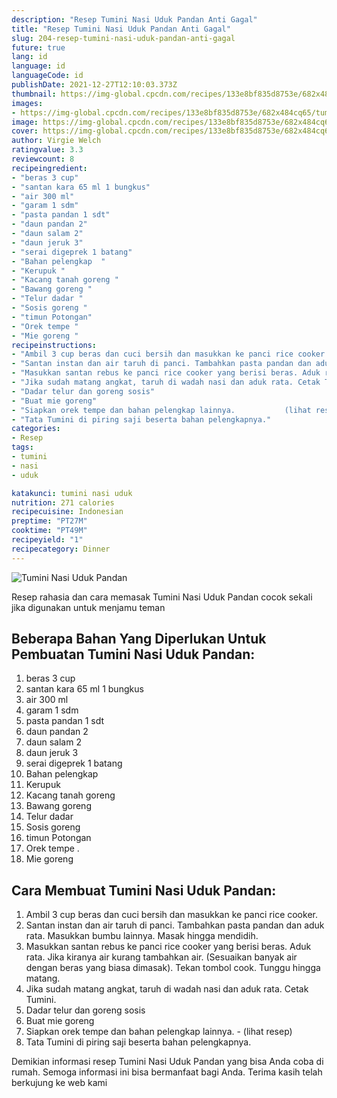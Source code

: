 ```yaml
---
description: "Resep Tumini Nasi Uduk Pandan Anti Gagal"
title: "Resep Tumini Nasi Uduk Pandan Anti Gagal"
slug: 204-resep-tumini-nasi-uduk-pandan-anti-gagal
future: true
lang: id
language: id
languageCode: id
publishDate: 2021-12-27T12:10:03.373Z 
thumbnail: https://img-global.cpcdn.com/recipes/133e8bf835d8753e/682x484cq65/tumini-nasi-uduk-pandan-foto-resep-utama.png
images:
- https://img-global.cpcdn.com/recipes/133e8bf835d8753e/682x484cq65/tumini-nasi-uduk-pandan-foto-resep-utama.png
image: https://img-global.cpcdn.com/recipes/133e8bf835d8753e/682x484cq65/tumini-nasi-uduk-pandan-foto-resep-utama.png
cover: https://img-global.cpcdn.com/recipes/133e8bf835d8753e/682x484cq65/tumini-nasi-uduk-pandan-foto-resep-utama.png
author: Virgie Welch
ratingvalue: 3.3
reviewcount: 8
recipeingredient:
- "beras 3 cup"
- "santan kara 65 ml 1 bungkus"
- "air 300 ml"
- "garam 1 sdm"
- "pasta pandan 1 sdt"
- "daun pandan 2"
- "daun salam 2"
- "daun jeruk 3"
- "serai digeprek 1 batang"
- "Bahan pelengkap  "
- "Kerupuk "
- "Kacang tanah goreng "
- "Bawang goreng "
- "Telur dadar "
- "Sosis goreng "
- "timun Potongan"
- "Orek tempe "
- "Mie goreng "
recipeinstructions:
- "Ambil 3 cup beras dan cuci bersih dan masukkan ke panci rice cooker."
- "Santan instan dan air taruh di panci. Tambahkan pasta pandan dan aduk rata. Masukkan bumbu lainnya. Masak hingga mendidih."
- "Masukkan santan rebus ke panci rice cooker yang berisi beras. Aduk rata. Jika kiranya air kurang tambahkan air. (Sesuaikan banyak air dengan beras yang biasa dimasak). Tekan tombol cook. Tunggu hingga matang."
- "Jika sudah matang angkat, taruh di wadah nasi dan aduk rata. Cetak Tumini."
- "Dadar telur dan goreng sosis"
- "Buat mie goreng"
- "Siapkan orek tempe dan bahan pelengkap lainnya.           (lihat resep)"
- "Tata Tumini di piring saji beserta bahan pelengkapnya."
categories:
- Resep
tags:
- tumini
- nasi
- uduk

katakunci: tumini nasi uduk 
nutrition: 271 calories
recipecuisine: Indonesian
preptime: "PT27M"
cooktime: "PT49M"
recipeyield: "1"
recipecategory: Dinner
---
```



![Tumini Nasi Uduk Pandan](https://img-global.cpcdn.com/recipes/133e8bf835d8753e/682x484cq65/tumini-nasi-uduk-pandan-foto-resep-utama.png)

Resep rahasia dan cara memasak  Tumini Nasi Uduk Pandan cocok sekali jika digunakan untuk menjamu teman

<!--inarticleads1-->

## Beberapa Bahan Yang Diperlukan Untuk Pembuatan Tumini Nasi Uduk Pandan:

1. beras 3 cup
1. santan kara 65 ml 1 bungkus
1. air 300 ml
1. garam 1 sdm
1. pasta pandan 1 sdt
1. daun pandan 2
1. daun salam 2
1. daun jeruk 3
1. serai digeprek 1 batang
1. Bahan pelengkap  
1. Kerupuk 
1. Kacang tanah goreng 
1. Bawang goreng 
1. Telur dadar 
1. Sosis goreng 
1. timun Potongan
1. Orek tempe   . 
1. Mie goreng 



<!--inarticleads2-->

## Cara Membuat Tumini Nasi Uduk Pandan:

1. Ambil 3 cup beras dan cuci bersih dan masukkan ke panci rice cooker.
1. Santan instan dan air taruh di panci. Tambahkan pasta pandan dan aduk rata. Masukkan bumbu lainnya. Masak hingga mendidih.
1. Masukkan santan rebus ke panci rice cooker yang berisi beras. Aduk rata. Jika kiranya air kurang tambahkan air. (Sesuaikan banyak air dengan beras yang biasa dimasak). Tekan tombol cook. Tunggu hingga matang.
1. Jika sudah matang angkat, taruh di wadah nasi dan aduk rata. Cetak Tumini.
1. Dadar telur dan goreng sosis
1. Buat mie goreng
1. Siapkan orek tempe dan bahan pelengkap lainnya. -           (lihat resep)
1. Tata Tumini di piring saji beserta bahan pelengkapnya.




Demikian informasi  resep Tumini Nasi Uduk Pandan   yang bisa Anda coba di rumah. Semoga informasi ini bisa bermanfaat bagi Anda. Terima kasih telah berkujung ke web kami
